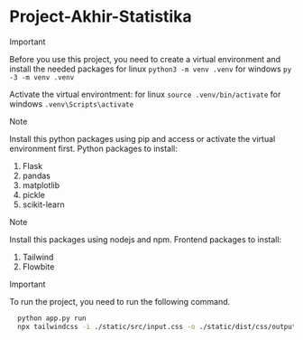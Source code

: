 # Project-Akhir-Statistika

> [!IMPORTANT]
> Before you use this project, you need to create a virtual environment and install the needed packages
for linux ```python3 -m venv .venv```
for windows ```py -3 -m venv .venv```

Activate the virtual environtment:
for linux ```source .venv/bin/activate```
for windows ```.venv\Scripts\activate```

> [!NOTE]
> Install this python packages using pip and access or activate the virtual environment first.
Python packages to install:
1. Flask
2. pandas
3. matplotlib
4. pickle
5. scikit-learn

> [!NOTE]
> Install this packages using nodejs and npm.
Frontend packages to install:
1. Tailwind
2. Flowbite


> [!IMPORTANT]
> To run the project, you need to run the following command.
```bash
  python app.py run
  npx tailwindcss -i ./static/src/input.css -o ./static/dist/css/output.css --watch
```
